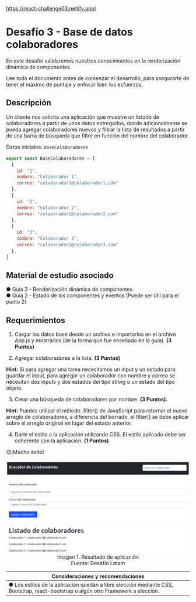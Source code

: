 https://react-challenge03.netlify.app/

# Desafío 3 - Base de datos colaboradores

En este desafío validaremos nuestros conocimientos en la renderización dinámica de componentes.

Lee todo el documento antes de comenzar el desarrollo, para asegurarte de tener el máximo de puntaje y enfocar bien los esfuerzos.

## Descripción

Un cliente nos solicita una aplicación que muestre un listado de colaboradores a partir de unos datos entregados, donde adicionalmente se pueda agregar colaboradores nuevos y filtrar la lista de resultados a partir de una barra de búsqueda que filtre en función del nombre del colaborador.

Datos iniciales: ``BaseColaboradores``

```javascript
export const BaseColaboradores = [
  {
    id: "1",
    nombre: "Colaborador 1",
    correo: "colaborador1@colaborador1.com"
  },
  {
    id: "2",
    nombre: "Colaborador 2",
    correo: "colaborador2@colaborador2.com"
  },
  {
    id: "3",
    nombre: "Colaborador 3",
    correo: "colaborador3@colaborador3.com"
  },
]
```

## Material de estudio asociado

  ● Guía 3 - Renderización dinámica de componentes <br/>
  ● Guía 2 - Estado de los componentes y eventos (Puede ser útil para el punto 2)

## Requerimientos

1. Cargar los datos base desde un archivo e importarlos en el archivo App.js y mostrarlos (de la forma que fue enseñado en la guía). __(3 Puntos)__

2. Agregar colaboradores a la lista. __(3 Puntos)__

__Hint:__ Si para agregar una tarea necesitamos un input y un estado para guardar el input, para agregar un colaborador con nombre y correo se necesitan dos inputs y dos estados del tipo string o un estado del tipo objeto.

3. Crear una búsqueda de colaboradores por nombre. __(3 Puntos).__

__Hint:__ Puedes utilizar el método .filter() de JavaScript para retornar el nuevo arreglo de colaboradores, a diferencia del borrado, el filter() se debe aplicar sobre el arreglo original en lugar del estado anterior.

4. Darle el estilo a la aplicación utilizando CSS. El estilo aplicado debe ser coherente con la aplicación. __(1 Puntos)__

😊¡Mucho éxito!

<p align="center">
  <img src="https://github.com/Felipe-M-dev/React-challenge-03/blob/main/01.png?raw=true?raw=true" alt="Imagen 01"><br>
Imagen 1. Resultado de aplicación<br>
Fuente: Desafío Latam
</p>

__Consideraciones y recomendaciones__ |
--- |
● Los estilos de la aplicación quedan a libre elección mediante CSS, Bootstrap, react-bootstrap o algún otro Framework a elección. |
